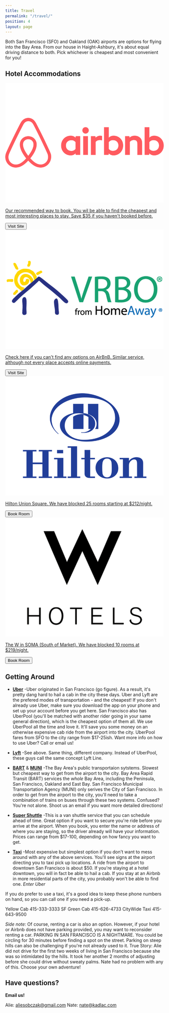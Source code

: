 ```yaml
---
title: Travel
permalink: "/travel/"
position: 4
layout: page
---
```


Both San Francisco (SFO) and Oakland (OAK) airports are options for flying into the Bay Area. From our house in Haight-Ashbury, it's about equal driving distance to both. Pick whichever is cheapest and most convenient for you!


## Hotel Accommodations

<div class="accomodations">

  <div class="col airbnb">
    <a href="http://www.airbnb.com/c/nkadlac">
      <div class="logo"><img src="/assets/images/airbnb.png" /></div>
      <p>Our recommended way to book. You wil be able to find the cheapest and most interesting places to stay. Save $35 if you haven't booked before.</p>
      <button class="book">Visit Site</button>
    </a>
  </div>

  <div class="col vrbo">
    <a href="http://vrbo.com">
      <div class="logo"><img src="/assets/images/vrbo.png" /></div>
      <p>Check here if you can't find any options on AirBnB. Similar service, although not every place accepts online payments.</p>
      <button class="book">Visit Site</button>
    </a>
  </div>

  <div class="col hilton">
    <a href="http://www.hilton.com/en/hi/groups/personalized/S/SFOFHHH-60V-20170818/index.jhtml?WT.mc_id=POG">
      <div class="logo"><img src="/assets/images/hilton.png" /></div>
      <p>Hilton Union Square. We have blocked 25 rooms starting at $212/night.</p>
      <button class="book">Book Room</button>
    </a>
  </div>

  <div class="col thew">
    <a href="https://www.starwoodmeeting.com/Book/SobczakandKadlac">
      <div class="logo"><img src="/assets/images/whotel.png" /></div>
      <p>The W in SOMA (South of Market). We have blocked 10 rooms at $219/night.</p>
      <button class="book">Book Room</button>
    </a>
  </div>

</div>


## Getting Around

* **[Uber](https://get.uber.com/sign-up/?exp=home_signup_form)**
  -Uber originated in San Francisco (go figure). As a result, it's pretty dang hard to hail a cab in the city these days. Uber and Lyft are the prefered modes of transportation - and the cheapest! If you don't already use Uber, make sure you download the app on  your phone and set up your account before you get here. San Francisco also has UberPool (you'll be matched with another rider going in your same general direction), which is the cheapest option of them all. We use UberPool all the time and love it. It'll save you some money on an otherwise expensive cab ride from the airport into the city. UberPool fares from SFO to the city range from $17-25ish. Want more info on how to use Uber? Call or email us!

* **[Lyft](https://www.lyft.com/)**
  -See above. Same thing, different company. Instead of UberPool, these guys call the same concept Lyft Line.

* **[BART](https://www.bart.gov/)** & **[MUNI](https://www.sfmta.com/)**
  -The Bay Area's public transportaion sytstems. Slowest but cheapest way to get from the airport to the city. Bay Area Rapid Transit (BART) services the *whole* Bay Area, including the Peninsula, San Francisco, Oakland and East Bay. San Francisco Municipal Transportation Agency (MUNI) only serives the City of San Francisco. In order to get from the airport to the city, you'll need to take a combination of trains on buses through these two systems. Confused? You're not alone. Shoot us an email if you want more detailed directions!

* **[Super Shuttle](http://www.supershuttle.com/)**
  -This is a van shuttle service that you can schedule ahead of time. Great option if you want to secure you're ride before you arrive at the airport. When you book, you enter the name or address of where you are staying, so the driver already will have your information. Prices can range from $17-100, depending on how fancy you want to get.

* **[Taxi](http://flywheeltaxi.com)**
  -Most expensive but simplest option if you don't want to mess around with any of the above services. You'll see signs at the airport directing you to taxi pick up locations. A ride from the airport to downtown San Francisco is about $50. If you're staying at a hotel downtown, you will in fact be able to hail a cab. If you stay at an Airbnb in more residential parts of the city, you probably won't be able to find one. *Enter Uber*

If you do prefer to use a taxi, it's a good idea to keep these phone numbers on hand, so you can call one if you need a pick-up.

Yellow Cab 415-333-3333
SF Green Cab 415-626-4733
CityWide Taxi 415-643-9500

*Side note:* Of course, renting a car is also an option. However, if your hotel or Airbnb does not have parking provided, you may want to reconsider renting a car. PARKING IN SAN FRANCISCO IS A NIGHTMARE. You could be circling for 30 minutes before finding a spot on the street. Parking on steep hills can also be challenging if you're not already used to it. True Story: Alie did not drive for the first two weeks of living in San Francisco because she was so intimidated by the hills. It took her another 2 months of adjusting before she could drive without sweaty palms. Nate had no problem with any of this. Choose your own adventure!

## Have questions?

**Email us!**

Alie: [aliesobczak@gmail.com](mailto:aliesobczak@gmail.com)
Nate: [nate@kadlac.com](mailto:nate@kadlac.com)

